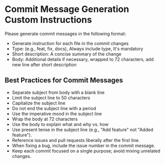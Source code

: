 # Commit Message Generation Custom Instructions

Please generate commit messages in the following format:

- Generate instruction for each file in the commit changes
- Type: <type> (e.g., feat, fix, docs), Always include type, It's mandatory
- Short description: A concise summary of the change
- Body: Additional details if necessary, wrapped to 72 characters, add new line after short description

## Best Practices for Commit Messages

- Separate subject from body with a blank line
- Limit the subject line to 50 characters
- Capitalize the subject line
- Do not end the subject line with a period
- Use the imperative mood in the subject line
- Wrap the body at 72 characters
- Use the body to explain what and why vs. how
- Use present tense in the subject line (e.g., "Add feature" not "Added feature").
- Reference issues and pull requests liberally after the first line.
- When fixing a bug, include the issue number in the commit message.
- Keep each commit focused on a single purpose; avoid mixing unrelated changes.
